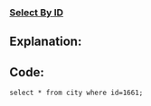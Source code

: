 ### [Select By ID](hackerrank.com/challenges/select-by-id/problem?isFullScreen=true)

## Explanation:

## Code:
```mysql
select * from city where id=1661;
```
